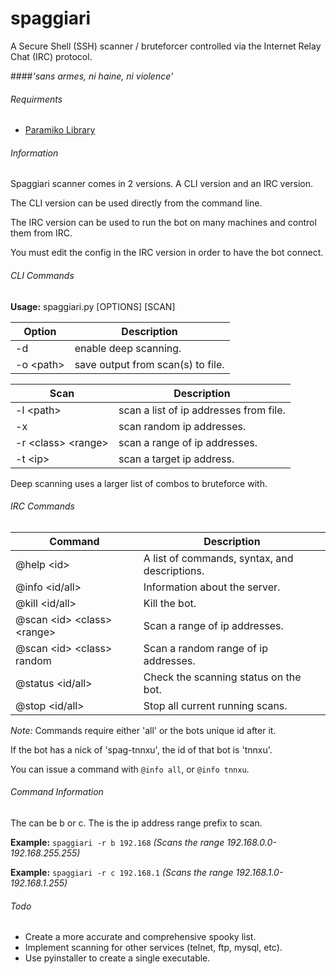 # spaggiari
A Secure Shell (SSH) scanner / bruteforcer controlled via the Internet Relay Chat (IRC) protocol.

####*'sans armes, ni haine, ni violence'*

###### Requirments
 - [Paramiko Library](http://www.paramiko.org/)
 
###### Information
Spaggiari scanner comes in 2 versions. A CLI version and an IRC version.

The CLI version can be used directly from the command line.

The IRC version can be used to run the bot on many machines and control them from IRC.

You must edit the config in the IRC version in order to have the bot connect.

###### CLI Commands
**Usage:** spaggiari.py [OPTIONS] [SCAN]

| Option | Description |
| --- | --- |
| -d | enable deep scanning. |
| -o \<path> | save output from scan(s) to file. |



| Scan | Description |
| --- | --- |
| -l \<path> | scan a list of ip addresses from file. |
| -x | scan random ip addresses. |
| -r \<class> \<range> | scan a range of ip addresses. |
| -t \<ip> | scan a target ip address. |

Deep scanning uses a larger list of combos to bruteforce with.

###### IRC Commands
| Command | Description |
| --- | --- |
| @help \<id> | A list of commands, syntax, and descriptions. |
| @info \<id/all> | Information about the server. |
| @kill \<id/all> | Kill the bot. |
| @scan \<id> \<class> \<range> | Scan a range of ip addresses. |
| @scan \<id> \<class> random | Scan a random range of ip addresses. |
| @status \<id/all> | Check the scanning status on the bot. |
| @stop \<id/all> | Stop all current running scans. |

*Note:* Commands require either 'all' or the bots unique id after it.

If the bot has a nick of 'spag-tnnxu', the id of that bot is 'tnnxu'.

You can issue a command with `@info all`, or `@info tnnxu`.

###### Command Information
The <class> can be b or c. The <range> is the ip address range prefix to scan.

**Example:** `spaggiari -r b 192.168`   *(Scans the range 192.168.0.0-192.168.255.255)*

**Example:** `spaggiari -r c 192.168.1` *(Scans the range 192.168.1.0-192.168.1.255)*
 
###### Todo
- Create a more accurate and comprehensive spooky list.
- Implement scanning for other services (telnet, ftp, mysql, etc).
- Use pyinstaller to create a single executable.
